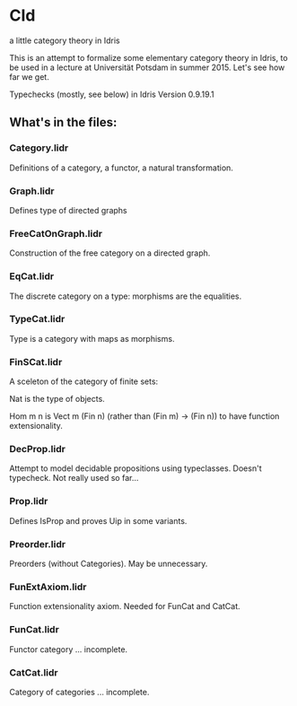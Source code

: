 # CId
a little category theory in Idris

This is an attempt to formalize some elementary category
theory in Idris, to be used in a lecture at Universität Potsdam
in summer 2015. Let's see how far we get.

Typechecks (mostly, see below) in Idris Version 0.9.19.1

## What's in the files:

### Category.lidr

Definitions of a category, a functor, a natural transformation.

### Graph.lidr

Defines type of directed graphs

### FreeCatOnGraph.lidr

Construction of the free category on a directed graph.

### EqCat.lidr

The discrete category on a type: morphisms are the equalities.

### TypeCat.lidr

Type is a category with maps as morphisms.

### FinSCat.lidr

A sceleton of the category of finite sets:

Nat is the type of objects. 

Hom m n is Vect m (Fin n) (rather than (Fin m) -> (Fin n)) 
to have function extensionality.

### DecProp.lidr

Attempt to model decidable propositions using typeclasses.
Doesn't typecheck.
Not really used so far...

### Prop.lidr

Defines IsProp and proves Uip in some variants.

### Preorder.lidr

Preorders (without Categories). May be unnecessary.

### FunExtAxiom.lidr

Function extensionality axiom. Needed for FunCat and CatCat.

### FunCat.lidr

Functor category ... incomplete.

### CatCat.lidr

Category of categories ... incomplete.

